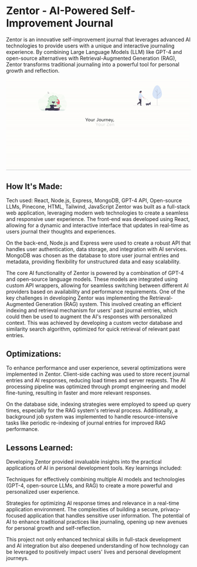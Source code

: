 # Zentor - AI-Powered Self-Improvement Journal
Zentor is an innovative self-improvement journal that leverages advanced AI technologies to provide users with a unique and interactive journaling experience. By combining Large Language Models (LLM) like GPT-4 and open-source alternatives with Retrieval-Augmented Generation (RAG), Zentor transforms traditional journaling into a powerful tool for personal growth and reflection.

<img src="ProjectOverview/Zentor.gif" alt="Zentor is a self-improvements Journal powered by LLM" alt="Zentor AI-powered journaling app interface showing text input area and AI-generated insights panel"/>

## How It's Made:
Tech used: React, Node.js, Express, MongoDB, GPT-4 API, Open-source LLMs, Pinecone, HTML, Tailwind, JavaScript
Zentor was built as a full-stack web application, leveraging modern web technologies to create a seamless and responsive user experience. The front-end was developed using React, allowing for a dynamic and interactive interface that updates in real-time as users journal their thoughts and experiences.

On the back-end, Node.js and Express were used to create a robust API that handles user authentication, data storage, and integration with AI services. MongoDB was chosen as the database to store user journal entries and metadata, providing flexibility for unstructured data and easy scalability.

The core AI functionality of Zentor is powered by a combination of GPT-4 and open-source language models. These models are integrated using custom API wrappers, allowing for seamless switching between different AI providers based on availability and performance requirements.
One of the key challenges in developing Zentor was implementing the Retrieval-Augmented Generation (RAG) system. This involved creating an efficient indexing and retrieval mechanism for users' past journal entries, which could then be used to augment the AI's responses with personalized context. This was achieved by developing a custom vector database and similarity search algorithm, optimized for quick retrieval of relevant past entries.

## Optimizations:
To enhance performance and user experience, several optimizations were implemented in Zentor. Client-side caching was used to store recent journal entries and AI responses, reducing load times and server requests. The AI processing pipeline was optimized through prompt engineering and model fine-tuning, resulting in faster and more relevant responses.

On the database side, indexing strategies were employed to speed up query times, especially for the RAG system's retrieval process. Additionally, a background job system was implemented to handle resource-intensive tasks like periodic re-indexing of journal entries for improved RAG performance.

## Lessons Learned:
Developing Zentor provided invaluable insights into the practical applications of AI in personal development tools. Key learnings included:

Techniques for effectively combining multiple AI models and technologies (GPT-4, open-source LLMs, and RAG) to create a more powerful and personalized user experience.

Strategies for optimizing AI response times and relevance in a real-time application environment.
The complexities of building a secure, privacy-focused application that handles sensitive user information.
The potential of AI to enhance traditional practices like journaling, opening up new avenues for personal growth and self-reflection.

This project not only enhanced technical skills in full-stack development and AI integration but also deepened understanding of how technology can be leveraged to positively impact users' lives and personal development journeys.
